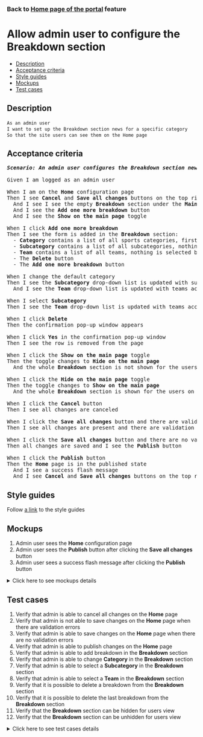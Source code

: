 ### Back to [Home page of the portal](../../README.md) feature

# Allow admin user to configure the Breakdown section

- [Description](#description)
- [Acceptance criteria](#acceptance-criteria)
- [Style guides](#style-guides)
- [Mockups](#mockups)
- [Test cases](#test-cases)

## Description

    As an admin user
    I want to set up the Breakdown section news for a specific category
    So that the site users can see them on the Home page

## Acceptance criteria

<pre>
<b><i>Scenario: An admin user configures the Breakdown section news for a specific category</i></b>

Given I am logged as an admin user

When I am on the <b>Home</b> configuration page
Then I see <b>Cancel</b> and <b>Save all changes</b> buttons on the top right corner
  And I see I see the empty <b>Breakdown</b> section under the <b>Main articles</b> section
  And I see the <b>Add one more breakdown</b> button
  And I see the <b>Show on the main page</b> toggle

When I click <b>Add one more breakdown</b>
Then I see the form is added in the <b>Breakdown</b> section:
  - <b>Category</b> contains a list of all sports categories, first category from the list is selected by default, is required
  - <b>Subcategory</b> contains a list of all subcategories, nothing is selected by default
  - <b>Team</b> contains a list of all teams, nothing is selected by default
  - The <b>Delete</b> button
  - The <b>Add one more breakdown</b> button

When I change the default category
Then I see the <b>Subcategory</b> drop-down list is updated with subcategories according to the selected category
  And I see the <b>Team</b> drop-down list is updated with teams according to the selected category

When I select <b>Subcategory</b>
Then I see the <b>Team</b> drop-down list is updated with teams according to the selected subcategory

When I click <b>Delete</b>
Then the confirmation pop-up window appears

When I click <b>Yes</b> in the confirmation pop-up window
Then I see the row is removed from the page

When I click the <b>Show on the main page</b> toggle
Then the toggle changes to <b>Hide on the main page</b>
  And the whole <b>Breakdown</b> section is not shown for the users on the <b>Home</b> page

When I click the <b>Hide on the main page</b> toggle
Then the toggle changes to <b>Show on the main page</b>
  And the whole <b>Breakdown</b> section is shown for the users on the <b>Home</b> page

When I click the <b>Cancel</b> button
Then I see all changes are canceled

When I click the <b>Save all changes</b> button and there are validation errors
Then I see all changes are present and there are validation errors highlighted

When I click the <b>Save all changes</b> button and there are no validation errors
Then all changes are saved and I see the <b>Publish</b> button

When I click the <b>Publish</b> button
Then the <b>Home</b> page is in the published state
  And I see a success flash message
  And I see <b>Cancel</b> and <b>Save all changes</b> buttons on the top right corner
</pre>

## Style guides

Follow [a link](https://www.figma.com/proto/0zkkf5WC77OSpvyD6YXpFE/Style-guides?page-id=0%3A1&node-id=19%3A5368&viewport=266%2C48%2C0.54&scaling=min-zoom&starting-point-node-id=19%3A5368) to the style guides

## Mockups

1. Admin user sees the <b>Home</b> configuration page
2. Admin user sees the <b>Publish</b> button after clicking the <b>Save all changes</b> button
3. Admin user sees a success flash message after clicking the <b>Publish</b> button

<details>
  <summary>Click here to see mockups details</summary>

**1. Admin user sees the Home configuration page:**

![Admin user sees the Home configuration page](/desktop_application_features/home_page/images/home_configuration.png)

**2. Admin user sees the Publish button after clicking the Save all changes button:**

![Admin user sees the Publish button after clicking the Save all changes button](/desktop_application_features/home_page/images/home_configuration_publish_button.png)

**3. Admin user sees a success flash message after clicking the Publish button:**

![Admin user sees a success flash message after clicking the Publish button](/desktop_application_features/home_page/images/success_publish.png)
</details>

## Test cases

1. Verify that admin is able to cancel all changes on the <b>Home</b> page
2. Verify that admin is not able to save changes on the <b>Home</b> page when there are validation errors
3. Verify that admin is able to save changes on the <b>Home</b> page when there are no validation errors
4. Verify that admin is able to publish changes on the <b>Home</b> page
5. Verify that admin is able to add breakdown in the <b>Breakdown</b> section
6. Verify that admin is able to change <b>Category</b> in the <b>Breakdown</b> section
7. Verify that admin is able to select a <b>Subcategory</b> in the <b>Breakdown</b> section
8. Verify that admin is able to select a <b>Team</b> in the <b>Breakdown</b> section
9. Verify that it is possible to delete a breakdown from the <b>Breakdown</b> section
10. Verify that it is possible to delete the last breakdown from the <b>Breakdown</b> section
11. Verify that the <b>Breakdown</b> section can be hidden for users view
12. Verify that the <b>Breakdown</b> section can be unhidden for users view

<details>
  <summary>Click here to see test cases details</summary>

### **#1. Verify that admin is able to cancel all changes on the Home page**

|Preconditions|Steps|Expected result
--------------|-----|----------
|- Log in with admin account</br>- Go to the <b>Home</b> configuration page</br>- There are some unpublished changes|1) Click <b>Cancel</b>|1) All changes are canceled|

### **#2. Verify that admin is not able to save changes on the Home page when there are validation errors**

|Preconditions|Steps|Expected result
--------------|-----|----------
|- Log in with admin account</br>- Go to the <b>Home</b> configuration page|1) Leave required fields empty</br>2) Click the <b>Save all changes</b> button|2) Error messages about empty required fields appear. All changes are present but not saved|

### **#3. Verify that admin is able to save changes on the Home page when there are no validation errors**

|Preconditions|Steps|Expected result
--------------|-----|----------
|- Log in with admin account</br>- Go to the <b>Home</b> configuration page|1) Fill in all required fields</br>2) Click the <b>Save all changes</b> button|2) All changes are saved. The <b>Publish</b> button appears|

### **#4. Verify that admin is able to publish changes on the Home page**

|Preconditions|Steps|Expected result
--------------|-----|----------
|- Log in with admin account</br>- Go to the <b>Home</b> configuration page</br>- Changes are saved|1) Click <b>Publish</b>|1) The <b>Home</b> page is in published state|

### **#5. Verify that admin is able to add breakdown in the Breakdown section**

|Preconditions|Steps|Expected result
--------------|-----|----------
|- Log in with admin account</br>- Go to the <b>Home</b> configuration page > <b>Breakdown</b> section|1) Click <b>Add one more breakdown</b> in the <b>Breakdown</b> section|1) The <b>Breakdown</b> form is added with:</br> - <b>Category</b> (required, with first category from the list selected by default)</br>- <b>Subcategory</b> (empty)</br>- <b>Team</b> (empty) drop-down lists</br>- The <b>Delete</b> button|

### **#6. Verify that admin is able to change Category in the Breakdown section**

|Preconditions|Steps|Expected result
--------------|-----|----------
|- Log in with admin account</br>- Go to the <b>Home</b> configuration page > <b>Breakdown</b> section</br>- <b>Breakdown</b> is added|1) Change the sports category in the <b>Breakdown</b> section</br>2) Check if the <b>Subcategory</b> and <b>Team</b> drop-down lists are updated|2) The <b>Subcategory</b> and <b>Team</b> drop-down lists are updated according to the selected category|

### **#7. Verify that admin is able to select a Subcategory in the Breakdown section**

|Preconditions|Steps|Expected result
--------------|-----|----------
|- Log in with admin account</br>- Go to the <b>Home</b> configuration page > <b>Breakdown</b> section</br>- <b>Breakdown</b> is added</br>- <b>Category</b> is selected|1) In the <b>Breakdown</b> section, select a <b>Subcategory</b></br>2) Check if the <b>Team</b> drop-down list is updated|2) The <b>Team</b> drop-down list is updated according to the selected subcategory|

### **#8. Verify that admin is able to select a Team in the Breakdown section**

|Preconditions|Steps|Expected result
--------------|-----|----------
|- Log in with admin account</br>- Go to the <b>Home</b> configuration page > <b>Breakdown</b> section</br>- <b>Breakdown</b> is added</br>- <b>Category</b> is selected</br>- <b>Subcategory</b> is selected|1) In the <b>Breakdown</b> section, select a <b>Team</b>|1) The <b>Team</b> is selected|

### **#9. Verify that it is possible to delete a breakdown from the Breakdown section**

|Preconditions|Steps|Expected result
--------------|-----|----------
|- Log in with admin account</br>- Go to the <b>Home</b> configuration page > <b>Breakdown</b> section|1) In the <b>Breakdown</b> section, click <b>Delete</b> any breakdown</br>2) Click <b>Yes</b> in the confirmation pop-up window|2) The breakdown is deleted|

### **#10. Verify that it is possible to delete the last breakdown from the Breakdown section**

|Preconditions|Steps|Expected result
--------------|-----|----------
|- Log in with admin account</br>- Go to the <b>Home</b> configuration page > <b>Breakdown</b> section</br>- There is only 1 breakdown present|1) In the <b>Breakdown</b> section, go to the last breakdown, and then click <b>Delete</b></br>2) Click <b>Yes</b> in the confirmation pop-up window|2) The breakdown is deleted|

### **#11. Verify that the Breakdown section can be hidden from users**

|Preconditions|Steps|Expected result
--------------|-----|----------
|- Log in with admin account</br>- Go to the <b>Home</b> configuration page > <b>Breakdown</b> section</br>- There is the <b>Show on the main page</b> toggle|1) Examine the <b>Breakdown</b> section</br>2) Click the <b>Show on the main page</b> toggle|2) The toggle changes to <b>Hide on the main page</b>. The <b>Breakdown</b> section is not visible to users|

### **#12. Verify that the Breakdown section can be visible to users**

|Preconditions|Steps|Expected result
--------------|-----|----------
|- Log in with admin account</br>- Go to the <b>Home</b> configuration page > <b>Breakdown</b> section</br>- There is the <b>Hide on the main page</b> toggle|1) Examine the <b>Breakdown</b> section</br>2) Click the <b>Hide on the main page</b> toggle|2) The toggle changes to <b>Show on the main page</b>. The <b>Breakdown</b> section is visible to users|

</details>
